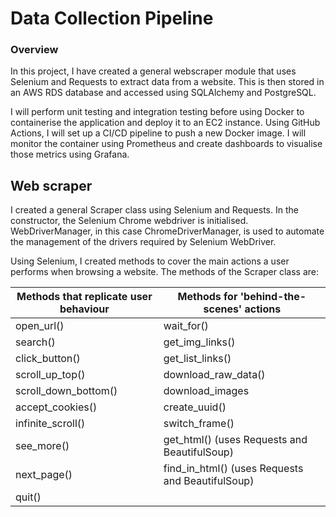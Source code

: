 # Data Collection Pipeline

### Overview
In this project, I have created a general webscraper module that uses Selenium and Requests to extract data from a website. This is then stored in an AWS RDS database and accessed using SQLAlchemy and PostgreSQL. 

I will perform unit testing and integration testing before using Docker to containerise the application and deploy it to an EC2 instance. Using GitHub Actions, I will set up a CI/CD pipeline to push a new Docker image. I will monitor the container using Prometheus and create dashboards to visualise those metrics using Grafana.

## Web scraper
I created a general Scraper class using Selenium and Requests. In the constructor, the Selenium Chrome webdriver is initialised. WebDriverManager, in this case ChromeDriverManager, is used to automate the management of the drivers required by Selenium WebDriver.

Using Selenium, I created methods to cover the main actions a user performs when browsing a website. The methods of the Scraper class are:

| Methods that replicate user behaviour    | Methods for 'behind-the-scenes' actions              |
| --------------| -------------
| open_url()    | wait_for()   |
| search()      | get_img_links() 
| click_button() | get_list_links() 
| scroll_up_top() | download_raw_data() |
| scroll_down_bottom() | download_images
|  accept_cookies() | create_uuid() |
| infinite_scroll() | switch_frame()     |
| see_more() | get_html() (uses Requests and BeautifulSoup)|
| next_page() | find_in_html() (uses Requests and BeautifulSoup)|
| quit() | |


